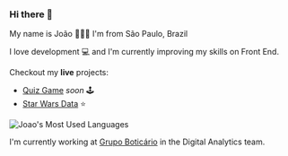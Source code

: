 ### Hi there 👋

My name is João 👨🏼‍💻️ I'm from São Paulo, Brazil 

I love development 💻 and I'm currently improving my skills on Front End.

Checkout my <strong>live</strong> projects: 

- <a href="https://github.com/joaopedromatias">Quiz Game</a> <i>soon</i> 🕹️
- <a href="https://star-wars-react-api.netlify.app/">Star Wars Data</a> ⭐️


![Joao's Most Used Languages](https://github-readme-stats.vercel.app/api/top-langs/?username=joaopedromatias&langs_count=10&theme=radical&layout=compact)

I'm currently working at <a href="https://github.com/grupoboticario">Grupo Boticário</a> in the Digital Analytics team.
